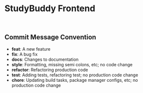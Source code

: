 # StudyBuddy Frontend

<br>

## Commit Message Convention
- **feat**: A new feature
- **fix**: A bug fix
- **docs**: Changes to documentation
- **style**: Formatting, missing semi colons, etc; no code change
- **refactor**: Refactoring production code
- **test**: Adding tests, refactoring test; no production code change
- **chore**: Updating build tasks, package manager configs, etc; no production code change
